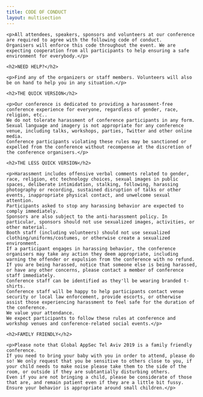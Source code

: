 ```yaml
---
title: CODE OF CONDUCT
layout: multisection
---
```


<section>

	<p>All attendees, speakers, sponsors and volunteers at our conference are required to agree with the following code of conduct.
	Organisers will enforce this code throughout the event. We are expecting cooperation from all participants to help ensuring a safe environment for everybody.</p>

	<h2>NEED HELP?</h2>

	<p>Find any of the organizers or staff members. Volunteers will also be on hand to help you in any situation.</p>

	<h2>THE QUICK VERSION</h2>

	<p>Our conference is dedicated to providing a harassment-free conference experience for everyone, regardless of gender, race, religion, etc..
	We do not tolerate harassment of conference participants in any form. Sexual language and imagery is not appropriate for any conference venue, including talks, workshops, parties, Twitter and other online media.
	Conference participants violating these rules may be sanctioned or expelled from the conference without recompense at the discretion of the conference organisers.</p>

	<h2>THE LESS QUICK VERSION</h2>

	<p>Harassment includes offensive verbal comments related to gender, race, religion, etc technology choices, sexual images in public spaces, deliberate intimidation, stalking, following, harassing photography or recording, sustained disruption of talks or other events, inappropriate physical contact, and unwelcome sexual attention.
	Participants asked to stop any harassing behavior are expected to comply immediately.
	Sponsors are also subject to the anti-harassment policy. In particular, sponsors should not use sexualized images, activities, or other material.
	Booth staff (including volunteers) should not use sexualized clothing/uniforms/costumes, or otherwise create a sexualized environment.
	If a participant engages in harassing behavior, the conference organisers may take any action they deem appropriate, including warning the offender or expulsion from the conference with no refund.
	If you are being harassed, notice that someone else is being harassed, or have any other concerns, please contact a member of conference staff immediately.
	Conference staff can be identified as they'll be wearing branded t-shirts.
	Conference staff will be happy to help participants contact venue security or local law enforcement, provide escorts, or otherwise assist those experiencing harassment to feel safe for the duration of the conference.
	We value your attendance.
	We expect participants to follow these rules at conference and workshop venues and conference-related social events.</p>

	<h2>FAMILY FRIENDLY</h2>

	<p>Please note that Global AppSec Tel Aviv 2019 is a family friendly conference.
	If you need to bring your baby with you in order to attend, please do so! We only request that you be sensitive to others close to you, if your child needs to make noise please take them to the side of the room, or outside if they are subtantially disturbing others.
	Even if you are not bringing a child, please be considerate of those that are, and remain patient even if they are a little bit fussy.
	Ensure your behavior is appropriate around small children.</p>
</section>
